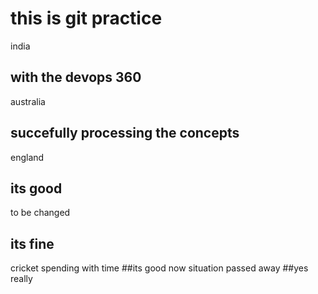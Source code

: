 # this is git practice
india
## with the devops 360
australia
## succefully processing the concepts
england
## its good 
to be changed
## its fine
cricket spending with time
##its good now 
situation passed away
##yes really
